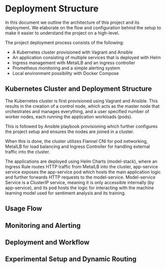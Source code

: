 # Deployment Structure
In this document we outline the architecture of this project and its deployment. We elaborate on the flow and configuration behind the setup to make it easier to understand the project on a high-level.

The project deployment process consists of the following:
- A Kubernetes cluster provisioned with Vagrant and Ansible
- An application consisting of multiple services that is deployed with Helm
- Ingress management with MetalLB and an ingress controller
- Prometheus monitoring and a simple alerting system
- Local environment possibility with Docker Compose

## Kubernetes Cluster and Deployment Structure
The Kubernetes cluster is first provisioned using Vagrant and Ansible. This results in the creation of a control node, which acts as the master node that orchestrates and manages everything, and a user specified number of worker nodes, each running the application workloads (pods).

This is followed by Ansible playbook provisioning which further configures the project setup and ensures the nodes are joined in a cluster.

When this is done, the cluster utilizes Flannel CNI for pod networking, MetalLB for load balancing and Ingress Controller for handling external traffic into the cluster.

The applications are deployed using Helm Charts (model-stack), where an Ingress Rule routes HTTP traffic from MetalLB into the cluster, app-service service exposes the app-service pod which hosts the main application logic and further forwards HTTP requests to the model-service. Model-service Service is a ClusterIP service, meaning it is only accessible internally (by app-service), and its pod hosts the logic for interacting with the machine learning model used for sentiment analysis and its training.

## Usage Flow

## Monitoring and Alerting

## Deployment and Workflow

## Experimental Setup and Dynamic Routing
